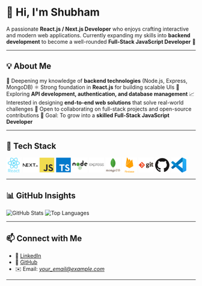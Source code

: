 # 👋 Hi, I'm Shubham

A passionate **React.js / Next.js Developer** who enjoys crafting interactive and modern web applications.
Currently expanding my skills into **backend development** to become a well-rounded **Full-Stack JavaScript Developer** 🚀

---

## 💡 About Me

🌱 Deepening my knowledge of **backend technologies** (Node.js, Express, MongoDB)
⚛️ Strong foundation in **React.js** for building scalable UIs
🔗 Exploring **API development, authentication, and database management**
📈 Interested in designing **end-to-end web solutions** that solve real-world challenges
🤝 Open to collaborating on full-stack projects and open-source contributions
🎯 Goal: To grow into a **skilled Full-Stack JavaScript Developer**

---

## 🧰 Tech Stack

<p align="left">
  <!-- Frontend -->
  <img src="https://raw.githubusercontent.com/devicons/devicon/master/icons/react/react-original-wordmark.svg" alt="React" width="40" height="40"/>
  <img src="https://raw.githubusercontent.com/devicons/devicon/master/icons/nextjs/nextjs-original-wordmark.svg" alt="Next.js" width="40" height="40"/>
  <img src="https://raw.githubusercontent.com/devicons/devicon/master/icons/javascript/javascript-original.svg" alt="JavaScript" width="40" height="40"/>
  <img src="https://raw.githubusercontent.com/devicons/devicon/master/icons/typescript/typescript-original.svg" alt="TypeScript" width="40" height="40"/>

  <!-- Backend -->

  <img src="https://raw.githubusercontent.com/devicons/devicon/master/icons/nodejs/nodejs-original-wordmark.svg" alt="Node.js" width="40" height="40"/>
  <img src="https://raw.githubusercontent.com/devicons/devicon/master/icons/express/express-original-wordmark.svg" alt="Express" width="40" height="40"/>
  <img src="https://raw.githubusercontent.com/devicons/devicon/master/icons/mongodb/mongodb-original-wordmark.svg" alt="MongoDB" width="40" height="40"/>
  <img src="https://raw.githubusercontent.com/devicons/devicon/master/icons/firebase/firebase-plain-wordmark.svg" alt="Firebase" width="40" height="40"/>

  <!-- Tools -->

  <img src="https://raw.githubusercontent.com/devicons/devicon/master/icons/git/git-original-wordmark.svg" alt="Git" width="40" height="40"/>
  <img src="https://raw.githubusercontent.com/devicons/devicon/master/icons/github/github-original.svg" alt="GitHub" width="40" height="40"/>
  <img src="https://raw.githubusercontent.com/devicons/devicon/master/icons/vscode/vscode-original.svg" alt="VS Code" width="40" height="40"/>
</p>

---

## 📊 GitHub Insights

![GitHub Stats](https://github-readme-stats.vercel.app/api?username=0shubhamit\&show_icons=true\&theme=radical)
![Top Languages](https://github-readme-stats.vercel.app/api/top-langs/?username=0shubhamit\&layout=compact\&theme=radical)

---

## 📫 Connect with Me

* 💼 [LinkedIn](https://www.linkedin.com/in/shubham-singh-5b9521330)
* 🐙 [GitHub](https://github.com/0shubhamit)
* ✉️ Email: *[your\_email@example.com](mailto:your_email@example.com)*

---
